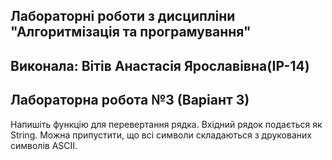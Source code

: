 ## Лабораторні роботи з дисципліни "Алгоритмізація та програмування"

## Виконала: Вітів Анастасія Ярославівна(ІР-14)
## Лабораторна робота №3 (Варіант 3)
Напишіть функцію для перевертання рядка. Вхідний рядок подається як String. Можна припустити, що всі символи складаються з друкованих символів ASCII.

